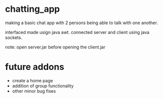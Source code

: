 # chatting_app
making a basic chat app with 2 persons being able to talk with one another. 

interfaced made usign java awt. 
connected server and client using java sockets. 

note: open server.jar before opening the client.jar

# future addons 
- create a home page
- addition of group functionality
- other minor bug fixes
